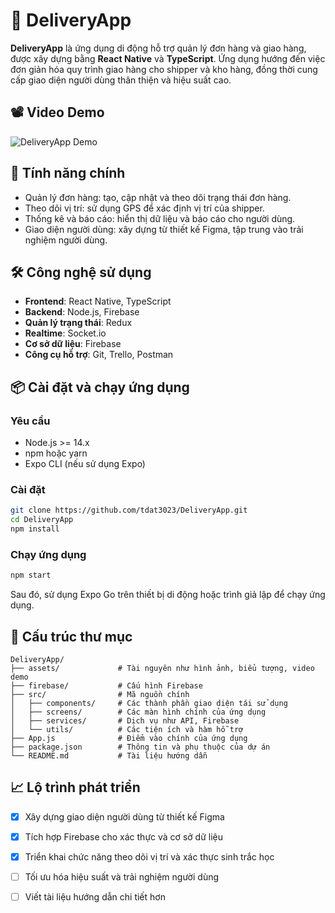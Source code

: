 
# 🚚 DeliveryApp

**DeliveryApp** là ứng dụng di động hỗ trợ quản lý đơn hàng và giao hàng, được xây dựng bằng **React Native** và **TypeScript**. Ứng dụng hướng đến việc đơn giản hóa quy trình giao hàng cho shipper và kho hàng, đồng thời cung cấp giao diện người dùng thân thiện và hiệu suất cao.

## 📽️ Video Demo

![DeliveryApp Demo](./assets/deliveryapp_demo.gif)

## 🔧 Tính năng chính

- Quản lý đơn hàng: tạo, cập nhật và theo dõi trạng thái đơn hàng.
- Theo dõi vị trí: sử dụng GPS để xác định vị trí của shipper.
- Thống kê và báo cáo: hiển thị dữ liệu và báo cáo cho người dùng.
- Giao diện người dùng: xây dựng từ thiết kế Figma, tập trung vào trải nghiệm người dùng.

## 🛠️ Công nghệ sử dụng

- **Frontend**: React Native, TypeScript
- **Backend**: Node.js, Firebase
- **Quản lý trạng thái**: Redux
- **Realtime**: Socket.io
- **Cơ sở dữ liệu**: Firebase
- **Công cụ hỗ trợ**: Git, Trello, Postman

## 📦 Cài đặt và chạy ứng dụng

### Yêu cầu

- Node.js >= 14.x
- npm hoặc yarn
- Expo CLI (nếu sử dụng Expo)

### Cài đặt

```bash
git clone https://github.com/tdat3023/DeliveryApp.git
cd DeliveryApp
npm install
```

### Chạy ứng dụng

```bash
npm start
```

Sau đó, sử dụng Expo Go trên thiết bị di động hoặc trình giả lập để chạy ứng dụng.

## 📁 Cấu trúc thư mục

```
DeliveryApp/
├── assets/             # Tài nguyên như hình ảnh, biểu tượng, video demo
├── firebase/           # Cấu hình Firebase
├── src/                # Mã nguồn chính
│   ├── components/     # Các thành phần giao diện tái sử dụng
│   ├── screens/        # Các màn hình chính của ứng dụng
│   ├── services/       # Dịch vụ như API, Firebase
│   └── utils/          # Các tiện ích và hàm hỗ trợ
├── App.js              # Điểm vào chính của ứng dụng
├── package.json        # Thông tin và phụ thuộc của dự án
└── README.md           # Tài liệu hướng dẫn
```

## 📈 Lộ trình phát triển

- [x] Xây dựng giao diện người dùng từ thiết kế Figma
- [x] Tích hợp Firebase cho xác thực và cơ sở dữ liệu
- [x] Triển khai chức năng theo dõi vị trí và xác thực sinh trắc học
- [ ] Tối ưu hóa hiệu suất và trải nghiệm người dùng
- [ ] Viết tài liệu hướng dẫn chi tiết hơn




